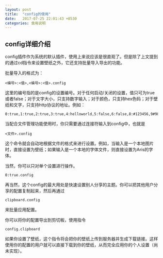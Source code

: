 ```yaml
---
layout: post
title:  "config的使用"
date:   2017-07-25 22:01:43 +0530
categories: 食用说明
---
```

## config详细介绍

  config插件作为系统的默认插件，使用上来说应该是很直观了。但是除了上文提到的通过cd指令来设置壁纸之外，它还支持批量导入导出的功能。
  
  批量导入的格式为：
  
    <编号>:<值>,<编号>:<值>.config
    
  这里的编号指的是config的设置编号。对于任何启动/关闭的设置，值只可为true或者false；对于文字大小，只支持数字输入；对于颜色，只支持hex色码；对于壁纸和文字，只支持http协议的地址。例如：
  
    0:true,1:true,2:true,3:true,4:helloworld,5:false,6:false,8:#123456,9#987654,a:12,b:execute.config
    
  当配合文件管理功能使用时，你只需要通过连接符输入到config中，也就是
  
    <文件>.config
  
  这个命令就会自动地根据文件的格式来进行设置。例如，当输入是一个本地图片时，直接设置为壁纸；如果输入是一个本地的字体文件，则直接设置为Aris的字体。
    
  当然，你可以只对单个设置进行操作。  
  
    0:true.config
    
  再当然，这个config的最大用处是快速设置别人分享的主题。你可以把其他用户分享的配置复制起来，然后再通过
  
    clipboard.config
    
  来批量应用配置。
  
  你可以将你的配置导出到剪切板，使用指令
  
    config.clipboard
    
  如果你设置了壁纸，这个指令将会把你的壁纸上传到服务器并生成下载链接。这样使用你的配置的用户就可以直接下载到你的壁纸，从而完全应用你的个人设置（尚未实现）。
